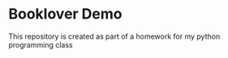 # Booklover Demo 

This repository is created as part of a homework for my python programming class
